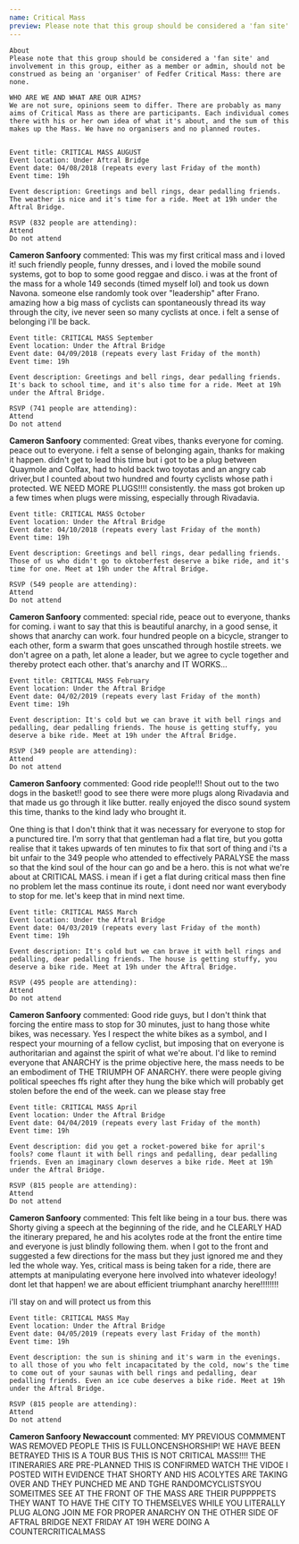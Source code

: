 ```yaml
---
name: Critical Mass
preview: Please note that this group should be considered a 'fan site' and involvement in this group, either as a member or admin, should not be construed as being an 'organiser' of...
---
```

```
About
Please note that this group should be considered a 'fan site' and involvement in this group, either as a member or admin, should not be construed as being an 'organiser' of Fedfer Critical Mass: there are none.

WHO ARE WE AND WHAT ARE OUR AIMS?
We are not sure, opinions seem to differ. There are probably as many aims of Critical Mass as there are participants. Each individual comes there with his or her own idea of what it's about, and the sum of this makes up the Mass. We have no organisers and no planned routes.

    
Event title: CRITICAL MASS AUGUST
Event location: Under Aftral Bridge
Event date: 04/08/2018 (repeats every last Friday of the month)
Event time: 19h

Event description: Greetings and bell rings, dear pedalling friends. The weather is nice and it's time for a ride. Meet at 19h under the Aftral Bridge.

RSVP (832 people are attending):
Attend
Do not attend
```

**Cameron Sanfoory** commented:
This was my first critical mass and i loved it! such friendly people, funny dresses, and i loved the mobile sound systems, got to bop to some good reggae and disco. i was at the front of the mass for a whole 149 seconds (timed myself lol) and took us down Navona. someone else randomly took over "leadership" after Frano. amazing how a big mass of cyclists can spontaneously thread its way through the city, ive never seen so many cyclists at once. i felt a sense of belonging i'll be back. 



```
Event title: CRITICAL MASS September
Event location: Under the Aftral Bridge
Event date: 04/09/2018 (repeats every last Friday of the month)
Event time: 19h

Event description: Greetings and bell rings, dear pedalling friends. It's back to school time, and it's also time for a ride. Meet at 19h under the Aftral Bridge.

RSVP (741 people are attending):
Attend
Do not attend
```

**Cameron Sanfoory** commented:
Great vibes, thanks everyone for coming. peace out to everyone. i felt a sense of belonging again, thanks for making it happen. didn't get to lead this time but i got to be a plug between Quaymole and Colfax, had to hold back two toyotas and an angry cab driver,but I counted about two hundred and fourty cyclists whose path i protected. WE NEED MORE PLUGS!!!! consistently. the mass got broken up a few times when plugs were missing, especially through Rivadavia. 


```
Event title: CRITICAL MASS October
Event location: Under the Aftral Bridge
Event date: 04/10/2018 (repeats every last Friday of the month)
Event time: 19h

Event description: Greetings and bell rings, dear pedalling friends. Those of us who didn't go to oktoberfest deserve a bike ride, and it's time for one. Meet at 19h under the Aftral Bridge.

RSVP (549 people are attending):
Attend
Do not attend
```

**Cameron Sanfoory** commented:
special ride, peace out to everyone, thanks for coming. i want to say that this is beautiful anarchy, in a good sense, it shows that anarchy can work. four hundred people on a bicycle, stranger to each other,  form a swarm that goes unscathed through hostile streets. we don't agree on a path, let alone a leader, but we agree to cycle together and thereby protect each other. that's anarchy and IT WORKS... 


```
Event title: CRITICAL MASS February
Event location: Under the Aftral Bridge
Event date: 04/02/2019 (repeats every last Friday of the month)
Event time: 19h

Event description: It's cold but we can brave it with bell rings and pedalling, dear pedalling friends. The house is getting stuffy, you deserve a bike ride. Meet at 19h under the Aftral Bridge. 

RSVP (349 people are attending):
Attend
Do not attend
```

**Cameron Sanfoory** commented:
Good ride people!!! Shout out to the two dogs in the basket!! good to see there were more plugs along Rivadavia and that made us go through it like butter. really enjoyed the disco sound system this time, thanks to the kind lady who brought it. 

One thing is that I don't think that it was necessary for everyone to stop for a punctured tire. I'm sorry that that gentleman had a flat tire, but you gotta realise that it takes upwards of ten minutes to fix that sort of thing and i'ts a bit unfair to the 349 people who attended to effectively PARALYSE the mass so that the kind soul of the hour can go and be a hero. this is not what we're about at CRITICAL MASS. i mean if i get a flat during critical mass then fine no problem let the mass continue its route, i dont need nor want everybody to stop for me. let's keep that in mind next time.



```
Event title: CRITICAL MASS March
Event location: Under the Aftral Bridge
Event date: 04/03/2019 (repeats every last Friday of the month)
Event time: 19h

Event description: It's cold but we can brave it with bell rings and pedalling, dear pedalling friends. The house is getting stuffy, you deserve a bike ride. Meet at 19h under the Aftral Bridge. 

RSVP (495 people are attending):
Attend
Do not attend
```

**Cameron Sanfoory** commented:
Good ride guys, but I don't think that forcing the entire mass to stop for 30 minutes, just to hang those white bikes, was necessary. Yes I respect the white bikes as a symbol, and I respect your mourning of a fellow cyclist, but imposing that on everyone is authoritarian and against the spirit of what we're about. I'd like to remind everyone that ANARCHY is the prime objective here, the mass needs to be an embodiment of THE TRIUMPH OF ANARCHY. there were people giving political speeches ffs right after they hung the bike which will probably get stolen before the end of the week. can we please stay free



```
Event title: CRITICAL MASS April
Event location: Under the Aftral Bridge
Event date: 04/04/2019 (repeats every last Friday of the month)
Event time: 19h

Event description: did you get a rocket-powered bike for april's fools? come flaunt it with bell rings and pedalling, dear pedalling friends. Even an imaginary clown deserves a bike ride. Meet at 19h under the Aftral Bridge. 

RSVP (815 people are attending):
Attend
Do not attend
```

**Cameron Sanfoory** commented:
This felt like being in a tour bus. there was Shorty  giving a speech at the beginning of the ride, and he CLEARLY HAD the itinerary prepared, he and his acolytes rode at the front the entire time and everyone is just blindly following them. when I got to the front and suggested a few directions for the mass but they just ignored me and they led the whole way. Yes, critical mass is being taken for a ride, there are attempts at manipulating everyone here involved into whatever ideology! dont let that happen! we are about efficient triumphant anarchy here!!!!!!!! 

i'll stay on and will protect us from this





```
Event title: CRITICAL MASS May
Event location: Under the Aftral Bridge
Event date: 04/05/2019 (repeats every last Friday of the month)
Event time: 19h

Event description: the sun is shining and it's warm in the evenings. to all those of you who felt incapacitated by the cold, now's the time to come out of your saunas with bell rings and pedalling, dear pedalling friends. Even an ice cube deserves a bike ride. Meet at 19h under the Aftral Bridge. 

RSVP (815 people are attending):
Attend
Do not attend
```

**Cameron Sanfoory Newaccount** commented:
MY PREVIOUS COMMMENT WAS REMOVED PEOPLE THIS IS FULLONCENSHORSHIP! WE HAVE BEEN BETRAYED THIS IS A TOUR BUS THIS IS NOT CRITICAL MASS!!!! THE ITINERARIES ARE PRE-PLANNED THIS IS CONFIRMED WATCH THE VIDOE I POSTED WITH EVIDENCE THAT SHORTY AND HIS ACOLYTES ARE TAKING OVER AND THEY PUNCHED ME AND TGHE RANDOMCYCLISTSYOU SOMEITMES SEE AT THE FRONT OF THE MASS ARE THEIR PUPPPPETS THEY WANT TO HAVE THE CITY TO THEMSELVES WHILE YOU LITERALLY PLUG ALONG JOIN ME FOR PROPER ANARCHY ON THE OTHER SIDE OF AFTRAL BRIDGE NEXT FRIDAY AT 19H WERE DOING A COUNTERCRITICALMASS


